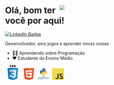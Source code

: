 <div>
  <img src="https://github.com/risoflorais/risoflorais/blob/main/banner.gif" width="325px" align = "right">

#  Olá, bom ter você por aqui!
  <div id="badges">
  <a href = "https://github.com/arthurarraes">
    <img src="https://img.shields.io/badge/LinkedIn-blue?style=for-the-badge&logo=linkedin&logoColor=white" alt="LinkedIn Badge"/>
  </a>
</div>

Desenvolvedor, amo jogos e aprender novas coisas

- 👩‍💻 Aprendendo sobre Programação
- ❤ Estudante do Ensino Médio
  
<div>
  <img src="https://github.com/devicons/devicon/blob/master/icons/css3/css3-original-wordmark.svg" title="CSS" alt="Java" width="50" height="50"/>&nbsp;
  <img src="https://github.com/devicons/devicon/blob/master/icons/html5/html5-original.svg" title="HTML5" alt="HTML" width="40" height="40"/>&nbsp;
    <img src="https://github.com/devicons/devicon/blob/master/icons/python/python-original-wordmark.svg" title="HTML5" alt="Python" width="40" height="40"/>&nbsp;
  <img src="https://github.com/devicons/devicon/blob/master/icons/javascript/javascript-original.svg" title="JavaScript" alt="JavaScript" width="40" height="40"/>&nbsp;
</div>
